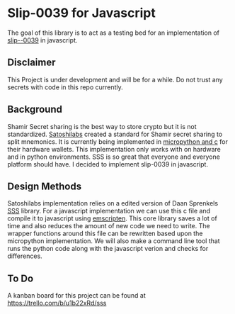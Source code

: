 # Slip-0039 for Javascript
The goal of this library is to act as a testing bed for an implementation of [slip--0039](https://github.com/satoshilabs/slips/blob/master/slip-0039.md) in javascript.
## Disclaimer

This Project is under development and will be for a while. Do not trust any secrets with code in this repo currently.

<!-- ## Run Demo Website

In order to run the code in this repo you need to download the repo and start a dev server via:

```
yarn serve
``` -->

## Background
Shamir Secret sharing is the best way to store crypto but it is not standardized. [Satoshilabs](https://satoshilabs.com/) created a standard for Shamir secret sharing to split mnemonics. It is currently being implemented in [micropython and c](https://github.com/trezor/trezor-firmware/pull/85) for their hardware wallets. This implementation only works with on hardware and in python environments. SSS is so great that everyone and everyone platform should have. I decided to implement slip-0039 in javascript.

## Design Methods
Satoshilabs implementation relies on a edited version of Daan Sprenkels [SSS](https://github.com/trezor/trezor-firmware/blob/ccb169e39e97cd65ceb851ad49e57a108f6ec460/crypto/shamir.c) library. For a javascript implementation we can use this c file and compile it to javascript using [emscripten](https://github.com/emscripten-core/emscripten). This core library saves a lot of time and also reduces the amount of new code we need to write. The wrapper functions around this file can be rewritten based upon the micropython implementation. We will also make a command line tool that runs the python code along with the javascript verion and checks for differences. 

## To Do
A kanban board for this project can be found at https://trello.com/b/u1b22xRd/sss
